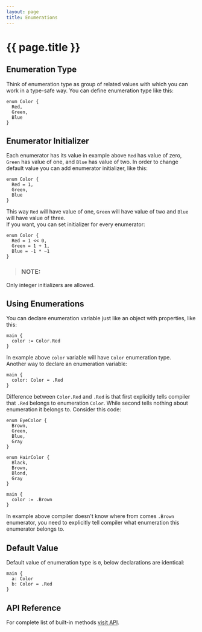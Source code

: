 ```yaml
---
layout: page
title: Enumerations
---
```


# {{ page.title }}

## Enumeration Type
Think of enumeration type as group of related values with which you can work
in a type-safe way. You can define enumeration type like this:

```the
enum Color {
  Red,
  Green,
  Blue
}
```

## Enumerator Initializer
Each enumerator has its value in example above `Red` has value of zero,
`Green` has value of one, and `Blue` has value of two. In order to change
default value you can add enumerator initializer, like this:

```the
enum Color {
  Red = 1,
  Green,
  Blue
}
```

This way `Red` will have value of one, `Green` will have value of two and
`Blue` will have value of three. \
If you want, you can set initializer for every enumerator:

```the
enum Color {
  Red = 1 << 0,
  Green = 1 + 1,
  Blue = -1 * ~1
}
```

> ### NOTE:
  Only integer initializers are allowed.

## Using Enumerations
You can declare enumeration variable just like an object with properties,
like this:

```the
main {
  color := Color.Red
}
```

In example above `color` variable will have `Color` enumeration type. \
Another way to declare an enumeration variable:

```the
main {
  color: Color = .Red
}
```

Difference between `Color.Red` and `.Red` is that first explicitly tells
compiler that `.Red` belongs to enumeration `Color`. While second tells
nothing about enumeration it belongs to. Consider this code:

```the
enum EyeColor {
  Brown,
  Green,
  Blue,
  Gray
}

enum HairColor {
  Black,
  Brown,
  Blond,
  Gray
}

main {
  color := .Brown
}
```

In example above compiler doesn't know where from comes `.Brown` enumerator,
you need to explicitly tell compiler what enumeration this enumerator belongs
to.

## Default Value
Default value of enumeration type is `0`, below declarations are identical:

```the
main {
  a: Color
  b: Color = .Red
}
```

## API Reference
For complete list of built-in methods
[visit API](/api/primitives/enumeration.html).
